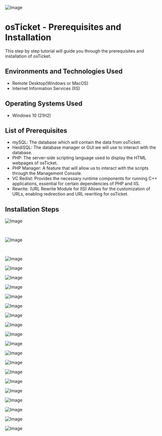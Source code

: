 <p align="center">
  
![Image](https://github.com/user-attachments/assets/fff316f9-b508-4214-9019-39caac5db711)
</p>

<h1>osTicket - Prerequisites and Installation</h1>
This step by step tutorial will guide you through the prerequisites and installation of osTicket.<br />


<h2>Environments and Technologies Used</h2>

- Remote Desktop(Windows or MacOS)
- Internet Information Services (IIS)

<h2>Operating Systems Used </h2>

- Windows 10</b> (21H2)

<h2>List of Prerequisites</h2>

- mySQL: The database which will contain the data from osTicket.
- HeidiSQL: The database manager or GUI we will use to interact with the database.
- PHP: The server-side scripting language used to display the HTML webpages of osTicket.
- PHP Manager: A feature that will allow us to interact with the scripts through the Management Console.
- VC Redist: Provides the necessary runtime components for running C++ applications, essential for certain dependencies of PHP and IIS.
- Rewrite: (URL Rewrite Module for IIS) Allows for the customization of URLs, enabling redirection and URL rewriting for osTicket.

<h2>Installation Steps</h2>

<p>

![Image](https://github.com/user-attachments/assets/e1b68e5d-5ee7-43a4-ac75-beed41c4cebd)
</p>
<p>

</p>
<br />

<p>

![Image](https://github.com/user-attachments/assets/f6a4df14-8287-4595-9b8b-47d17bb16241)

</p>
<p>

</p>
<br />


![Image](https://github.com/user-attachments/assets/5d16e7e7-627a-4f4d-8df2-fb6933c9006d)

![Image](https://github.com/user-attachments/assets/179cac46-69f5-4385-b830-81bfa2972333)

![Image](https://github.com/user-attachments/assets/8aceb161-09ce-474e-8136-d4750faa15bd)

![Image](https://github.com/user-attachments/assets/9a908737-ab66-41c5-8f58-9dc17b4f616a)

![Image](https://github.com/user-attachments/assets/0c93bed3-0ab0-41c3-ac8f-826387a8b7f7)

![Image](https://github.com/user-attachments/assets/68218305-0421-4a1b-8d14-f24611aff12b)

![Image](https://github.com/user-attachments/assets/3a5b35f4-0fce-499c-b090-1d8e0c4914a9)

![Image](https://github.com/user-attachments/assets/babd0217-1b56-4209-b4a2-86dc48a43112)

![Image](https://github.com/user-attachments/assets/c038fd34-b5c0-4d9f-b6e2-7b63c14a7f7b)

![Image](https://github.com/user-attachments/assets/92bfd802-5483-49f0-9b14-d2648ec54ba4)

![Image](https://github.com/user-attachments/assets/e2ec9de9-6ddc-4e62-9ba5-fe860b78f21b)

![Image](https://github.com/user-attachments/assets/fc341a82-d1ab-48b5-8170-728b9c8c312e)

![Image](https://github.com/user-attachments/assets/24c2c9cf-ac1b-4759-a109-26cf714a3947)

![Image](https://github.com/user-attachments/assets/2684b64d-024f-4080-b107-b893ac009483)

![Image](https://github.com/user-attachments/assets/392a6462-5eb1-4796-9bc5-51d3701fc835)

![Image](https://github.com/user-attachments/assets/18df9d77-738b-42f2-b4ce-46348303f1b8)

![Image](https://github.com/user-attachments/assets/023309af-aa2c-46ae-8c21-c989217ee0da)

![Image](https://github.com/user-attachments/assets/2dfe3627-7888-4d4c-85aa-379ee7a5f308)

![Image](https://github.com/user-attachments/assets/a438b561-8559-4110-8cd5-fdec4103f9ed)
